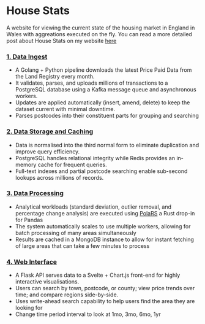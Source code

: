 # House Stats

A website for viewing the current state of the housing market in England in Wales with aggreations executed on the fly. You can read a more detailed post about House Stats on my website [here](https://morganthomas.uk/posts/housestats)

### [1. Data Ingest](https://github.com/House-Stats/data-processor)
- A Golang + Python pipeline downloads the latest Price Paid Data from the Land Registry every month.
- It validates, parses, and uploads millions of transactions to a PostgreSQL database using a Kafka message queue and 
asynchronous workers.
- Updates are applied automatically (insert, amend, delete) to keep the dataset current with minimal downtime.
- Parses postcodes into their constituent parts for grouping and searching


### [2. Data Storage and Caching](https://github.com/House-Stats/web-api)
- Data is normalised into the third normal form to eliminate duplication and improve query efficiency.
- PostgreSQL handles relational integrity while Redis provides an in-memory cache for frequent queries.
- Full-text indexes and partial postcode searching enable sub-second lookups across millions of records.

### [3. Data Processing](https://github.com/House-Stats/data-processor)
- Analytical workloads (standard deviation, outlier removal, and percentage change analysis) are executed using [PolaRS](https://pola.rs/) 
a Rust drop-in for Pandas
- The system automatically scales to use multiple workers, allowing for batch processing of many areas simultaneously
- Results are cached in a MongoDB instance to allow for instant fetching of large areas that can take a few minutes to 
process

### [4. Web Interface](https://github.com/House-Stats/website)
- A Flask API serves data to a Svelte + Chart.js front-end for highly interactive visualisations.
- Users can search by town, postcode, or county; view price trends over time; and compare regions side-by-side.
- Uses write-ahead search capability to help users find the area they are looking for
- Change time period interval to look at 1mo, 3mo, 6mo, 1yr

